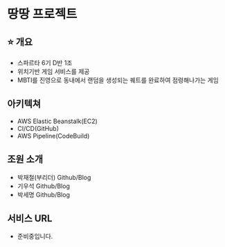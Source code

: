 # 땅땅 프로젝트
## ⭐ 개요
* 스파르타 6기 D반 1조
* 위치기반 게임 서비스를 제공
* MBTI를 진영으로 동내에서 랜덤을 생성되는 퀘트를 완료하여 점령해나가는 게임

## 아키텍쳐
* AWS Elastic Beanstalk(EC2)
* CI/CD(GitHub)
* AWS Pipeline(CodeBuild)

## 조원 소개
  - 박재철(부리더) Github/Blog
  - 기우석       Github/Blog
  - 박세명 Github/Blog

## 서비스 URL
- 준비중입니다.
  <!-- - https://ddangddang.monster -->